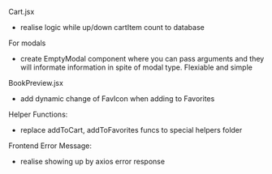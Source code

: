 Cart.jsx

- realise logic while up/down cartItem count to database

For modals

- create EmptyModal component where you can pass arguments and they will informate information in spite of modal type. Flexiable and simple

BookPreview.jsx

- add dynamic change of FavIcon when adding to Favorites

Helper Functions:

- replace addToCart, addToFavorites funcs to special helpers folder

Frontend Error Message:

- realise showing up by axios error response
